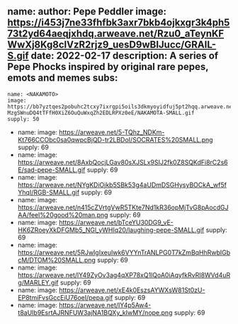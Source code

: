 name: <PEPEPHOCKS>
author: Pepe Peddler
image: https://i453j7ne33fhfbk3axr7bkb4ojkxgr3k4ph573t2yd64aeqjxhdq.arweave.net/Rzu0_aTeynKFWwXj8Kg8clVzR2rjz9_uesD9wBIJucc/GRAIL-S.gif
date: 2022-02-17
description: A series of Pepe Phocks inspired by original rare pepes, emots and memes
subs: 
  -
    name: <NAKAMOTO>
    image: https://bb7yztqes2pobuhc2tcxy7ixrgpi5oils3dkmyoyidfuj5pt2hqq.arweave.net/CH-MzgSWnuDQ4tTFfH0XiZ6OuQuWxqZh2EDLRPXz0eE/NAKAMOTA-SMALL.gif
    supply: 50 
  -
    name: <SOCRATESPEPE>
    image: https://arweave.net/5-TQhz_NDKm-Kt766CCObc0sa0qwpcBjQD-tr2LBDoI/SOCRATES%20SMALL.png
    supply: 69
-
    name: <CRYINGPEPE>
    image: https://arweave.net/8AxbQocjLGav80sXJSLx9SIJ2fk0Z8SQKdFi8rC2s6E/sad-pepe-SMALL.gif
    supply: 69
-
    name: <RGBPEPE>
    image: https://arweave.net/NYgKDiOjkb5SBk53g4aUDmDSGHysyBOCkA_wf5fYhqI/RGB-SMALL.gif
    supply: 69 
-
    name: <FEELSGOODMAN>
    image: https://arweave.net/n415cZVrtgVwR5TKte7Nd1kR36opMjTvG8pAocdGJAA/feel%20good%20man.png
    supply: 69 
-
    name: <PEPELAUGH>
    image: https://arweave.net/bTceYU30DG9_vE-HK6ZRoeyXkDFGMb5_NGl_yWHIq20/laughing-pepe-SMALL.gif
    supply: 69 
-
    name: <GADSENPEPE>
    image: https://arweave.net/5RJwIgIxeuIwk6VYYnTrANLPG0T7kZmBqHhRwbIGbcM/DTOM%20SMALL.png
    supply: 69 
-
    name: <PEPEMARLEY>
    image: https://arweave.net/lY49ZyOv3ag4qXP78xQ1lQoA0iAqyfkRvRI8WVd4uRg/MARLEY.gif
    supply: 69
-
    name: <PEPA>
    image: https://arweave.net/xE4k0EszsAYWXsW81St0zU-EP8tmiFvsGccEiU76oeI/pepa.gif
    supply: 69
-
    name: <FATHERPEPE>
    image: https://arweave.net/IY4p5Aw4-t8aUIb9EsrtAJRNFUW3ajNA1BQXy_kIwMY/nope.png
    supply: 69